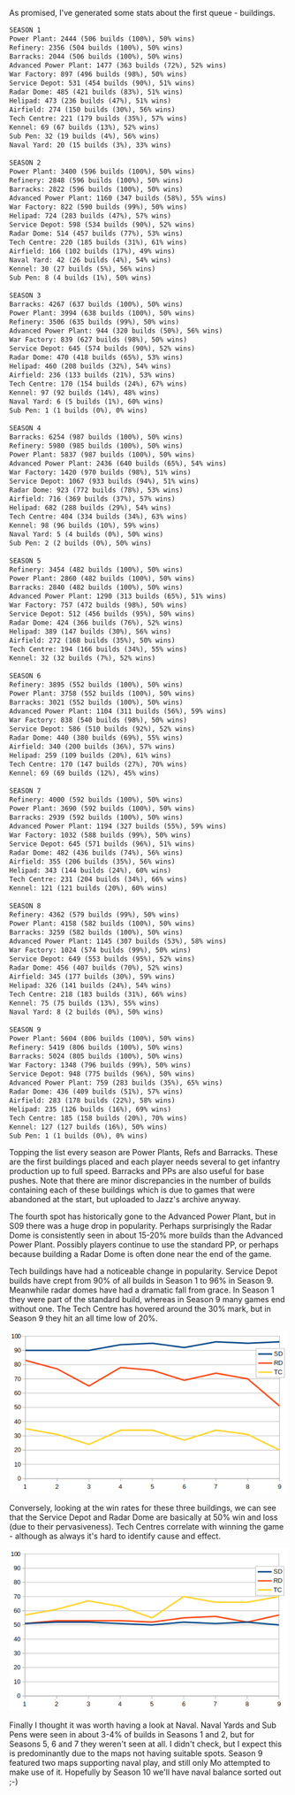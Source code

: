 As promised, I've generated some stats about the first queue - buildings.

```
SEASON 1
Power Plant: 2444 (506 builds (100%), 50% wins)
Refinery: 2356 (504 builds (100%), 50% wins)
Barracks: 2044 (506 builds (100%), 50% wins)
Advanced Power Plant: 1477 (363 builds (72%), 52% wins)
War Factory: 897 (496 builds (98%), 50% wins)
Service Depot: 531 (454 builds (90%), 51% wins)
Radar Dome: 485 (421 builds (83%), 51% wins)
Helipad: 473 (236 builds (47%), 51% wins)
Airfield: 274 (150 builds (30%), 56% wins)
Tech Centre: 221 (179 builds (35%), 57% wins)
Kennel: 69 (67 builds (13%), 52% wins)
Sub Pen: 32 (19 builds (4%), 56% wins)
Naval Yard: 20 (15 builds (3%), 33% wins)

SEASON 2
Power Plant: 3400 (596 builds (100%), 50% wins)
Refinery: 2848 (596 builds (100%), 50% wins)
Barracks: 2822 (596 builds (100%), 50% wins)
Advanced Power Plant: 1160 (347 builds (58%), 55% wins)
War Factory: 822 (590 builds (99%), 50% wins)
Helipad: 724 (283 builds (47%), 57% wins)
Service Depot: 598 (534 builds (90%), 52% wins)
Radar Dome: 514 (457 builds (77%), 53% wins)
Tech Centre: 220 (185 builds (31%), 61% wins)
Airfield: 166 (102 builds (17%), 49% wins)
Naval Yard: 42 (26 builds (4%), 54% wins)
Kennel: 30 (27 builds (5%), 56% wins)
Sub Pen: 8 (4 builds (1%), 50% wins)

SEASON 3
Barracks: 4267 (637 builds (100%), 50% wins)
Power Plant: 3994 (638 builds (100%), 50% wins)
Refinery: 3506 (635 builds (99%), 50% wins)
Advanced Power Plant: 944 (320 builds (50%), 56% wins)
War Factory: 839 (627 builds (98%), 50% wins)
Service Depot: 645 (574 builds (90%), 52% wins)
Radar Dome: 470 (418 builds (65%), 53% wins)
Helipad: 460 (208 builds (32%), 54% wins)
Airfield: 236 (133 builds (21%), 53% wins)
Tech Centre: 170 (154 builds (24%), 67% wins)
Kennel: 97 (92 builds (14%), 48% wins)
Naval Yard: 6 (5 builds (1%), 60% wins)
Sub Pen: 1 (1 builds (0%), 0% wins)

SEASON 4
Barracks: 6254 (987 builds (100%), 50% wins)
Refinery: 5980 (985 builds (100%), 50% wins)
Power Plant: 5837 (987 builds (100%), 50% wins)
Advanced Power Plant: 2436 (640 builds (65%), 54% wins)
War Factory: 1420 (970 builds (98%), 51% wins)
Service Depot: 1067 (933 builds (94%), 51% wins)
Radar Dome: 923 (772 builds (78%), 53% wins)
Airfield: 716 (369 builds (37%), 57% wins)
Helipad: 682 (288 builds (29%), 54% wins)
Tech Centre: 404 (334 builds (34%), 63% wins)
Kennel: 98 (96 builds (10%), 59% wins)
Naval Yard: 5 (4 builds (0%), 50% wins)
Sub Pen: 2 (2 builds (0%), 50% wins)

SEASON 5
Refinery: 3454 (482 builds (100%), 50% wins)
Power Plant: 2860 (482 builds (100%), 50% wins)
Barracks: 2840 (482 builds (100%), 50% wins)
Advanced Power Plant: 1290 (313 builds (65%), 51% wins)
War Factory: 757 (472 builds (98%), 50% wins)
Service Depot: 512 (456 builds (95%), 50% wins)
Radar Dome: 424 (366 builds (76%), 52% wins)
Helipad: 389 (147 builds (30%), 56% wins)
Airfield: 272 (168 builds (35%), 50% wins)
Tech Centre: 194 (166 builds (34%), 55% wins)
Kennel: 32 (32 builds (7%), 52% wins)

SEASON 6
Refinery: 3895 (552 builds (100%), 50% wins)
Power Plant: 3758 (552 builds (100%), 50% wins)
Barracks: 3021 (552 builds (100%), 50% wins)
Advanced Power Plant: 1104 (311 builds (56%), 59% wins)
War Factory: 838 (540 builds (98%), 50% wins)
Service Depot: 586 (510 builds (92%), 52% wins)
Radar Dome: 440 (380 builds (69%), 55% wins)
Airfield: 340 (200 builds (36%), 57% wins)
Helipad: 259 (109 builds (20%), 61% wins)
Tech Centre: 170 (147 builds (27%), 70% wins)
Kennel: 69 (69 builds (12%), 45% wins)

SEASON 7
Refinery: 4000 (592 builds (100%), 50% wins)
Power Plant: 3690 (592 builds (100%), 50% wins)
Barracks: 2939 (592 builds (100%), 50% wins)
Advanced Power Plant: 1194 (327 builds (55%), 59% wins)
War Factory: 1032 (588 builds (99%), 50% wins)
Service Depot: 645 (571 builds (96%), 51% wins)
Radar Dome: 482 (436 builds (74%), 56% wins)
Airfield: 355 (206 builds (35%), 56% wins)
Helipad: 343 (144 builds (24%), 60% wins)
Tech Centre: 231 (204 builds (34%), 66% wins)
Kennel: 121 (121 builds (20%), 60% wins)

SEASON 8
Refinery: 4362 (579 builds (99%), 50% wins)
Power Plant: 4158 (582 builds (100%), 50% wins)
Barracks: 3259 (582 builds (100%), 50% wins)
Advanced Power Plant: 1145 (307 builds (53%), 58% wins)
War Factory: 1024 (574 builds (99%), 50% wins)
Service Depot: 649 (553 builds (95%), 52% wins)
Radar Dome: 456 (407 builds (70%), 52% wins)
Airfield: 345 (177 builds (30%), 59% wins)
Helipad: 326 (141 builds (24%), 54% wins)
Tech Centre: 218 (183 builds (31%), 66% wins)
Kennel: 75 (75 builds (13%), 55% wins)
Naval Yard: 8 (2 builds (0%), 50% wins)

SEASON 9
Power Plant: 5604 (806 builds (100%), 50% wins)
Refinery: 5419 (806 builds (100%), 50% wins)
Barracks: 5024 (805 builds (100%), 50% wins)
War Factory: 1348 (796 builds (99%), 50% wins)
Service Depot: 948 (775 builds (96%), 50% wins)
Advanced Power Plant: 759 (283 builds (35%), 65% wins)
Radar Dome: 436 (409 builds (51%), 57% wins)
Airfield: 283 (178 builds (22%), 58% wins)
Helipad: 235 (126 builds (16%), 69% wins)
Tech Centre: 185 (158 builds (20%), 70% wins)
Kennel: 127 (127 builds (16%), 50% wins)
Sub Pen: 1 (1 builds (0%), 0% wins)
```

Topping the list every season are Power Plants, Refs and Barracks. These are the first buildings placed and each player needs several to get infantry production up to full speed. Barracks and PPs are also useful for base pushes.  Note that there are minor discrepancies in the number of builds containing each of these buildings which is due to games that were abandoned at the start, but uploaded to Jazz's archive anyway.

The fourth spot has historically gone to the Advanced Power Plant, but in S09 there was a huge drop in popularity.  Perhaps surprisingly the Radar Dome is consistently seen in about 15-20% more builds than the Advanced Power Plant. Possibly players continue to use the standard PP, or perhaps because building a Radar Dome is often done near the end of the game.

Tech buildings have had a noticeable change in popularity. Service Depot builds have crept from 90% of all builds in Season 1 to 96% in Season 9. Meanwhile radar domes have had a dramatic fall from grace. In Season 1 they were part of the standard build, whereas in Season 9 many games end without one.  The Tech Centre has hovered around the 30% mark, but in Season 9 they hit an all time low of 20%.

![Tech building usage](002_SdRdTc.png)

Conversely, looking at the win rates for these three buildings, we can see that the Service Depot and Radar Dome are basically at 50% win and loss (due to their pervasiveness).  Tech Centres correlate with winning the game - although as always it's hard to identify cause and effect.

![Tech building win rates](002_SdRdTcWinPercentages.png)

Finally I thought it was worth having a look at Naval.  Naval Yards and Sub Pens were seen in about 3-4% of builds in Seasons 1 and 2, but for Seasons 5, 6 and 7 they weren't seen at all.  I didn't check, but I expect this is predominantly due to the maps not having suitable spots. Season 9 featured two maps supporting naval play, and still only Mo attempted to make use of it.  Hopefully by Season 10 we'll have naval balance sorted out ;-)
